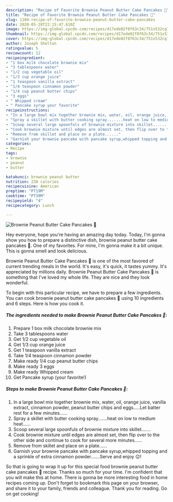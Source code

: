```yaml
---
description: "Recipe of Favorite Brownie Peanut Butter Cake Pancakes 🥞"
title: "Recipe of Favorite Brownie Peanut Butter Cake Pancakes 🥞"
slug: 1104-recipe-of-favorite-brownie-peanut-butter-cake-pancakes
date: 2020-05-28T22:15:47.610Z
image: https://img-global.cpcdn.com/recipes/d17ede02f8f63c34/751x532cq70/brownie-peanut-butter-cake-pancakes-🥞-recipe-main-photo.jpg
thumbnail: https://img-global.cpcdn.com/recipes/d17ede02f8f63c34/751x532cq70/brownie-peanut-butter-cake-pancakes-🥞-recipe-main-photo.jpg
cover: https://img-global.cpcdn.com/recipes/d17ede02f8f63c34/751x532cq70/brownie-peanut-butter-cake-pancakes-🥞-recipe-main-photo.jpg
author: Joseph Shelton
ratingvalue: 5
reviewcount: 12
recipeingredient:
- "1 box milk chocolate brownie mix"
- "3 tablespoons water"
- "1/2 cup vegetable oil"
- "1/3 cup orange juice"
- "1 teaspoon vanilla extract"
- "1/4 teaspoon cinnamon powder"
- "1/4 cup peanut butter chips"
- "3 eggs"
- " Whipped cream"
- " Pancake syrup your favorite"
recipeinstructions:
- "In a large bowl mix together brownie mix, water, oil, orange juice, vanilla extract, cinnamon powder, peanut butter chips and eggs.....Let batter rest for a few minutes......"
- "Spray a skillet with butter cooking spray.......heat on low to medium heat......"
- "Scoop several large spoonfuls of brownie mixture into skillet......."
- "Cook brownie mixture until edges are almost set, then flip over to the other side and continue to cook for several more minutes......"
- "Remove from skillet and place on a plate......"
- "Garnish your brownie pancake with pancake syrup,whipped topping and a sprinkle of extra cinnamon powder.......Serve and enjoy 😉!"
categories:
- Recipe
tags:
- brownie
- peanut
- butter

katakunci: brownie peanut butter 
nutrition: 238 calories
recipecuisine: American
preptime: "PT19M"
cooktime: "PT39M"
recipeyield: "4"
recipecategory: Lunch

---
```



![Brownie Peanut Butter Cake Pancakes 🥞](https://img-global.cpcdn.com/recipes/d17ede02f8f63c34/751x532cq70/brownie-peanut-butter-cake-pancakes-🥞-recipe-main-photo.jpg)

Hey everyone, hope you're having an amazing day today. Today, I'm gonna show you how to prepare a distinctive dish, brownie peanut butter cake pancakes 🥞. One of my favorites. For mine, I'm gonna make it a bit unique. This is gonna smell and look delicious.

Brownie Peanut Butter Cake Pancakes 🥞 is one of the most favored of current trending meals in the world. It's easy, it's quick, it tastes yummy. It's appreciated by millions daily. Brownie Peanut Butter Cake Pancakes 🥞 is something that I've loved my whole life. They are nice and they look wonderful.




To begin with this particular recipe, we have to prepare a few ingredients. You can cook brownie peanut butter cake pancakes 🥞 using 10 ingredients and 6 steps. Here is how you cook it.

<!--inarticleads1-->

##### The ingredients needed to make Brownie Peanut Butter Cake Pancakes 🥞:

1. Prepare 1 box milk chocolate brownie mix
1. Take 3 tablespoons water
1. Get 1/2 cup vegetable oil
1. Get 1/3 cup orange juice
1. Get 1 teaspoon vanilla extract
1. Take 1/4 teaspoon cinnamon powder
1. Make ready 1/4 cup peanut butter chips
1. Make ready 3 eggs
1. Make ready  Whipped cream
1. Get  Pancake syrup (your favorite!)




<!--inarticleads2-->

##### Steps to make Brownie Peanut Butter Cake Pancakes 🥞:

1. In a large bowl mix together brownie mix, water, oil, orange juice, vanilla extract, cinnamon powder, peanut butter chips and eggs.....Let batter rest for a few minutes......
1. Spray a skillet with butter cooking spray.......heat on low to medium heat......
1. Scoop several large spoonfuls of brownie mixture into skillet.......
1. Cook brownie mixture until edges are almost set, then flip over to the other side and continue to cook for several more minutes......
1. Remove from skillet and place on a plate......
1. Garnish your brownie pancake with pancake syrup,whipped topping and a sprinkle of extra cinnamon powder.......Serve and enjoy 😉!




So that is going to wrap it up for this special food brownie peanut butter cake pancakes 🥞 recipe. Thanks so much for your time. I'm confident that you will make this at home. There is gonna be more interesting food in home recipes coming up. Don't forget to bookmark this page on your browser, and share it to your family, friends and colleague. Thank you for reading. Go on get cooking!
